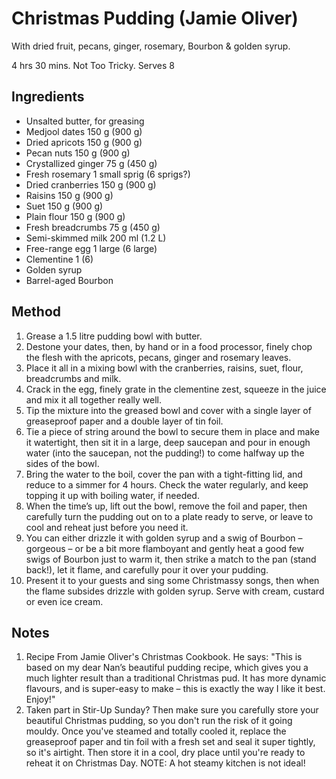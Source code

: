 # Christmas Pudding (Jamie Oliver)

With dried fruit, pecans, ginger, rosemary, Bourbon & golden syrup.

4 hrs 30 mins.
Not Too Tricky.
Serves 8

## Ingredients
- Unsalted butter, for greasing
- Medjool dates 150 g (900 g)
- Dried apricots 150 g (900 g)
- Pecan nuts 150 g (900 g)
- Crystallized ginger 75 g (450 g)
- Fresh rosemary 1 small sprig (6 sprigs?)
- Dried cranberries 150 g (900 g)
- Raisins 150 g (900 g)
- Suet 150 g (900 g)
- Plain flour 150 g (900 g)
- Fresh breadcrumbs 75 g (450 g)
- Semi-skimmed milk 200 ml (1.2 L)
- Free-range egg 1 large (6 large)
- Clementine 1 (6)
- Golden syrup
- Barrel-aged Bourbon

## Method

1. Grease a 1.5 litre pudding bowl with butter.
2. Destone your dates, then, by hand or in a food processor, finely chop the flesh with the apricots, pecans, ginger and rosemary leaves.
3. Place it all in a mixing bowl with the cranberries, raisins, suet, flour, breadcrumbs and milk.
4. Crack in the egg, finely grate in the clementine zest, squeeze in the juice and mix it all together really well.
5. Tip the mixture into the greased bowl and cover with a single layer of greaseproof paper and a double layer of tin foil.
6. Tie a piece of string around the bowl to secure them in place and make it watertight, then sit it in a large, deep saucepan and pour in enough water (into the saucepan, not the pudding!) to come halfway up the sides of the bowl.
8. Bring the water to the boil, cover the pan with a tight-fitting lid, and reduce to a simmer for 4 hours. Check the water regularly, and keep topping it up with boiling water, if needed.
9. When the time’s up, lift out the bowl, remove the foil and paper, then carefully turn the pudding out on to a plate ready to serve, or leave to cool and reheat just before you need it.
10. You can either drizzle it with golden syrup and a swig of Bourbon – gorgeous – or be a bit more flamboyant and gently heat a good few swigs of Bourbon just to warm it, then strike a match to the pan (stand back!), let it flame, and carefully pour it over your pudding.
11. Present it to your guests and sing some Christmassy songs, then when the flame subsides drizzle with golden syrup. Serve with cream, custard or even ice cream.

## Notes

1. Recipe From Jamie Oliver's Christmas Cookbook.  He says: "This is based on my dear Nan’s beautiful pudding recipe, which gives you a much lighter result than a traditional Christmas pud. It has more dynamic flavours, and is super-easy to make – this is exactly the way I like it best. Enjoy!"
2. Taken part in Stir-Up Sunday? Then make sure you carefully store your beautiful Christmas pudding, so you don't run the risk of it going mouldy. Once you've steamed and totally cooled it, replace the greaseproof paper and tin foil with a fresh set and seal it super tightly, so it's airtight. Then store it in a cool, dry place until you're ready to reheat it on Christmas Day. NOTE: A hot steamy kitchen is not ideal!
